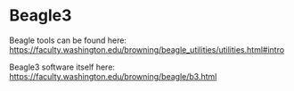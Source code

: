 # Beagle3

Beagle tools can be found here: https://faculty.washington.edu/browning/beagle_utilities/utilities.html#intro

Beagle3 software itself here: https://faculty.washington.edu/browning/beagle/b3.html

